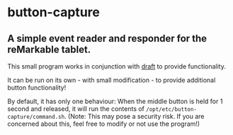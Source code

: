 # button-capture
 
## A simple event reader and responder for the reMarkable tablet.

This small program works in conjunction with [draft](https://github.com/dixonary/draft-reMarkable) to provide functionality.

It can be run on its own - with small modification - to provide additional button functionality!

By default, it has only one behaviour: When the middle button is held for 1 second and released, it will run the contents of `/opt/etc/button-capture/command.sh`. (Note: This may pose a security risk. If you are concerned about this, feel free to modify or not use the program!)
